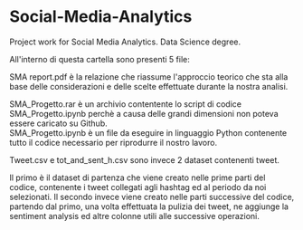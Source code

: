 # Social-Media-Analytics
 Project work for Social Media Analytics. Data Science degree. 

All'interno di questa cartella sono presenti 5 file:

SMA report.pdf è la relazione che riassume l'approccio teorico che sta alla base delle considerazioni e delle scelte effettuate durante la nostra analisi.


SMA_Progetto.rar è un archivio contentente lo script di codice SMA_Progetto.ipynb perchè a causa delle grandi dimensioni non poteva essere caricato su Github.\
SMA_Progetto.ipynb è un file da eseguire in linguaggio Python contenente tutto il codice necessario per riprodurre il nostro lavoro.

Tweet.csv e tot_and_sent_h.csv sono invece 2 dataset contenenti tweet. 

Il primo è il dataset di partenza che viene creato nelle prime parti del codice, contenente i tweet collegati agli hashtag ed al periodo da noi selezionati. 
Il secondo invece viene creato nelle parti successive del codice, partendo dal primo, una volta effettuata la pulizia dei tweet, ne aggiunge la sentiment analysis ed altre colonne utili alle successive operazioni.
